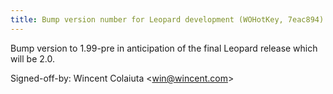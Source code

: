 ```yaml
---
title: Bump version number for Leopard development (WOHotKey, 7eac894)
---
```


Bump version to 1.99-pre in anticipation of the final Leopard release which will be 2.0.

Signed-off-by: Wincent Colaiuta &lt;win@wincent.com&gt;
